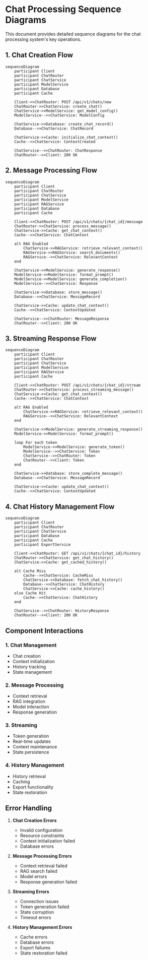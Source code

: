 # Chat Processing Sequence Diagrams

This document provides detailed sequence diagrams for the chat processing system's key operations.

## 1. Chat Creation Flow

```mermaid
sequenceDiagram
    participant Client
    participant ChatRouter
    participant ChatService
    participant ModelService
    participant Database
    participant Cache

    Client->>ChatRouter: POST /api/v1/chats/new
    ChatRouter->>ChatService: create_chat()
    ChatService->>ModelService: get_model_config()
    ModelService-->>ChatService: ModelConfig
    
    ChatService->>Database: create_chat_record()
    Database-->>ChatService: ChatRecord
    
    ChatService->>Cache: initialize_chat_context()
    Cache-->>ChatService: ContextCreated
    
    ChatService-->>ChatRouter: ChatResponse
    ChatRouter-->>Client: 200 OK
```

## 2. Message Processing Flow

```mermaid
sequenceDiagram
    participant Client
    participant ChatRouter
    participant ChatService
    participant ModelService
    participant RAGService
    participant Database
    participant Cache

    Client->>ChatRouter: POST /api/v1/chats/{chat_id}/message
    ChatRouter->>ChatService: process_message()
    ChatService->>Cache: get_chat_context()
    Cache-->>ChatService: ChatContext
    
    alt RAG Enabled
        ChatService->>RAGService: retrieve_relevant_context()
        RAGService->>RAGService: search_documents()
        RAGService-->>ChatService: RelevantContext
    end
    
    ChatService->>ModelService: generate_response()
    ModelService->>ModelService: format_prompt()
    ModelService->>ModelService: generate_completion()
    ModelService-->>ChatService: Response
    
    ChatService->>Database: store_message()
    Database-->>ChatService: MessageRecord
    
    ChatService->>Cache: update_chat_context()
    Cache-->>ChatService: ContextUpdated
    
    ChatService-->>ChatRouter: MessageResponse
    ChatRouter-->>Client: 200 OK
```

## 3. Streaming Response Flow

```mermaid
sequenceDiagram
    participant Client
    participant ChatRouter
    participant ChatService
    participant ModelService
    participant RAGService
    participant Cache

    Client->>ChatRouter: POST /api/v1/chats/{chat_id}/stream
    ChatRouter->>ChatService: process_streaming_message()
    ChatService->>Cache: get_chat_context()
    Cache-->>ChatService: ChatContext
    
    alt RAG Enabled
        ChatService->>RAGService: retrieve_relevant_context()
        RAGService-->>ChatService: RelevantContext
    end
    
    ChatService->>ModelService: generate_streaming_response()
    ModelService->>ModelService: format_prompt()
    
    loop For each token
        ModelService->>ModelService: generate_token()
        ModelService-->>ChatService: Token
        ChatService-->>ChatRouter: Token
        ChatRouter-->>Client: Token
    end
    
    ChatService->>Database: store_complete_message()
    Database-->>ChatService: MessageRecord
    
    ChatService->>Cache: update_chat_context()
    Cache-->>ChatService: ContextUpdated
```

## 4. Chat History Management Flow

```mermaid
sequenceDiagram
    participant Client
    participant ChatRouter
    participant ChatService
    participant Database
    participant Cache
    participant ExportService

    Client->>ChatRouter: GET /api/v1/chats/{chat_id}/history
    ChatRouter->>ChatService: get_chat_history()
    ChatService->>Cache: get_cached_history()
    
    alt Cache Miss
        Cache-->>ChatService: CacheMiss
        ChatService->>Database: fetch_chat_history()
        Database-->>ChatService: ChatHistory
        ChatService->>Cache: cache_history()
    else Cache Hit
        Cache-->>ChatService: ChatHistory
    end
    
    ChatService-->>ChatRouter: HistoryResponse
    ChatRouter-->>Client: 200 OK
```

## Component Interactions

### 1. Chat Management
- Chat creation
- Context initialization
- History tracking
- State management

### 2. Message Processing
- Context retrieval
- RAG integration
- Model interaction
- Response generation

### 3. Streaming
- Token generation
- Real-time updates
- Context maintenance
- State persistence

### 4. History Management
- History retrieval
- Caching
- Export functionality
- State restoration

## Error Handling

1. **Chat Creation Errors**
   - Invalid configuration
   - Resource constraints
   - Context initialization failed
   - Database errors

2. **Message Processing Errors**
   - Context retrieval failed
   - RAG search failed
   - Model errors
   - Response generation failed

3. **Streaming Errors**
   - Connection issues
   - Token generation failed
   - State corruption
   - Timeout errors

4. **History Management Errors**
   - Cache errors
   - Database errors
   - Export failures
   - State restoration failed 